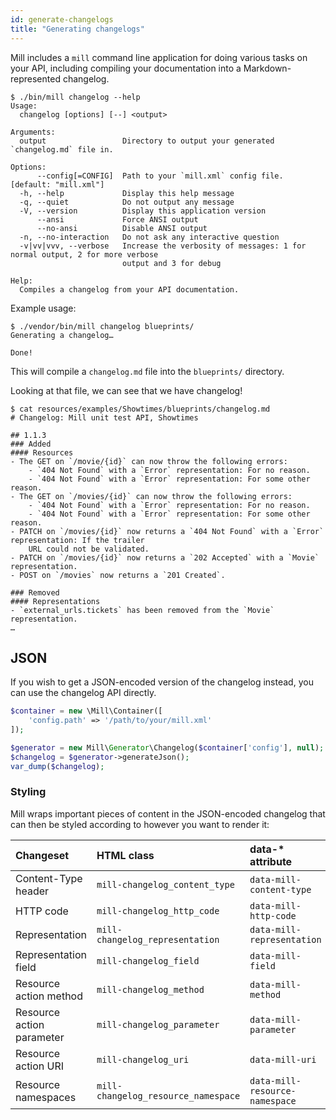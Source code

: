 ```yaml
---
id: generate-changelogs
title: "Generating changelogs"
---
```


Mill includes a `mill` command line application for doing various tasks on your API, including compiling your documentation into a Markdown-represented changelog.

```shell
$ ./bin/mill changelog --help
Usage:
  changelog [options] [--] <output>

Arguments:
  output                 Directory to output your generated `changelog.md` file in.

Options:
      --config[=CONFIG]  Path to your `mill.xml` config file. [default: "mill.xml"]
  -h, --help             Display this help message
  -q, --quiet            Do not output any message
  -V, --version          Display this application version
      --ansi             Force ANSI output
      --no-ansi          Disable ANSI output
  -n, --no-interaction   Do not ask any interactive question
  -v|vv|vvv, --verbose   Increase the verbosity of messages: 1 for normal output, 2 for more verbose
                         output and 3 for debug

Help:
  Compiles a changelog from your API documentation.
```

Example usage:

```shell
$ ./vendor/bin/mill changelog blueprints/
Generating a changelog…

Done!
```

This will compile a `changelog.md` file into the `blueprints/` directory.

Looking at that file, we can see that we have changelog!

```shell
$ cat resources/examples/Showtimes/blueprints/changelog.md
# Changelog: Mill unit test API, Showtimes

## 1.1.3
### Added
#### Resources
- The GET on `/movie/{id}` can now throw the following errors:
    - `404 Not Found` with a `Error` representation: For no reason.
    - `404 Not Found` with a `Error` representation: For some other reason.
- The GET on `/movies/{id}` can now throw the following errors:
    - `404 Not Found` with a `Error` representation: For no reason.
    - `404 Not Found` with a `Error` representation: For some other reason.
- PATCH on `/movies/{id}` now returns a `404 Not Found` with a `Error` representation: If the trailer
    URL could not be validated.
- PATCH on `/movies/{id}` now returns a `202 Accepted` with a `Movie` representation.
- POST on `/movies` now returns a `201 Created`.

### Removed
#### Representations
- `external_urls.tickets` has been removed from the `Movie` representation.
…
```

## JSON
If you wish to get a JSON-encoded version of the changelog instead, you can use the changelog API directly.

```php
$container = new \Mill\Container([
    'config.path' => '/path/to/your/mill.xml'
]);

$generator = new Mill\Generator\Changelog($container['config'], null);
$changelog = $generator->generateJson();
var_dump($changelog);
```

### Styling
Mill wraps important pieces of content in the JSON-encoded changelog that can then be styled according to however you want to render it:

| Changeset | HTML class | data-* attribute |
| :--- | :--- | :--- |
| Content-Type header | `mill-changelog_content_type` | `data-mill-content-type` |
| HTTP code | `mill-changelog_http_code` | `data-mill-http-code` |
| Representation | `mill-changelog_representation` | `data-mill-representation` |
| Representation field | `mill-changelog_field` | `data-mill-field` |
| Resource action method | `mill-changelog_method` | `data-mill-method` |
| Resource action parameter| `mill-changelog_parameter` | `data-mill-parameter` |
| Resource action URI | `mill-changelog_uri` | `data-mill-uri` |
| Resource namespaces | `mill-changelog_resource_namespace` | `data-mill-resource-namespace` |
